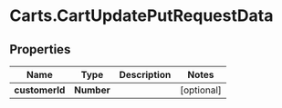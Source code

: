 # Carts.CartUpdatePutRequestData

## Properties
Name | Type | Description | Notes
------------ | ------------- | ------------- | -------------
**customerId** | **Number** |  | [optional] 
